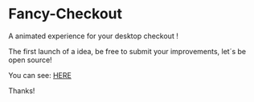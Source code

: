# Fancy-Checkout
A animated experience for your desktop checkout !

The first launch of a idea, be free to submit your improvements, let´s be open source!

You can see: <a href="https://www.behance.net/gallery/69833603/FANCY-CHECKOUT" style="background=purple">HERE</a>

Thanks!
